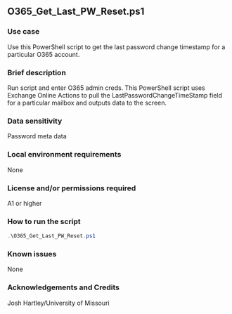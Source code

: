 ## O365_Get_Last_PW_Reset.ps1

### Use case

Use this PowerShell script to get the last password change timestamp for a particular O365 account.

### Brief description

Run script and enter O365 admin creds. This PowerShell script uses Exchange Online Actions to pull the LastPasswordChangeTimeStamp field for a particular mailbox and outputs data to the screen. 

### Data sensitivity
Password meta data

### Local environment requirements
None

### License and/or permissions required

A1 or higher

### How to run the script
```` powershell
.\O365_Get_Last_PW_Reset.ps1
````

### Known issues
None

### Acknowledgements and Credits
Josh Hartley/University of Missouri
